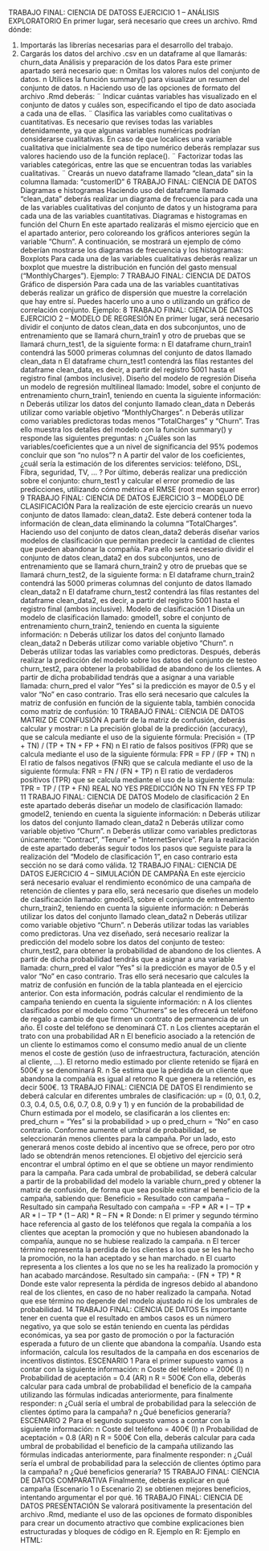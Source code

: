 
TRABAJO FINAL: CIENCIA DE DATOSS
EJERCICIO 1 – ANÁLISIS EXPLORATORIO
En primer lugar, será necesario que crees un archivo. Rmd dónde:
1. Importarás las librerías necesarias para el desarrollo del trabajo.
2. Cargarás los datos del archivo .csv en un dataframe al que llamarás:
churn_data
Análisis y preparación de los datos
Para este primer apartado será necesario que:
n Omitas los valores nulos del conjunto de datos.
n Utilices la función summary() para visualizar un resumen del conjunto de
datos.
n Haciendo uso de las opciones de formato del archivo .Rmd deberás:
¨ Indicar cuántas variables has visualizado en el conjunto de datos y
cuáles son, especificando el tipo de dato asociada a cada una de
ellas.
¨ Clasifica las variables como cualitativas o cuantitativas. Es necesario
que revises todas las variables detenidamente, ya que algunas
variables numéricas podrían considerarse cualitativas.
En caso de que localices una variable cualitativa que inicialmente
sea de tipo numérico deberás remplazar sus valores haciendo uso
de la función replace().
¨ Factorizar todas las variables categóricas, entre las que se encuentran
todas las variables cualitativas.
¨ Crearás un nuevo dataframe llamado “clean_data” sin la columna
llamada: “customerID”
6
TRABAJO FINAL: CIENCIA DE DATOS
Diagramas e histogramas
Haciendo uso del dataframe llamado “clean_data” deberás realizar un diagrama
de frecuencia para cada una de las variables cualitativas del conjunto de datos y
un histograma para cada una de las variables cuantitativas.
Diagramas e histogramas en función del Churn
En este apartado realizarás el mismo ejercicio que en el apartado anterior, pero
coloreando los gráficos anteriores según la variable “Churn”. A continuación, se
mostrará un ejemplo de cómo deberían mostrarse los diagramas de frecuencia y
los histogramas:
Boxplots
Para cada una de las variables cualitativas deberás realizar un boxplot que muestre
la distribución en función del gasto mensual (“MonthlyCharges”). Ejemplo:
7
TRABAJO FINAL: CIENCIA DE DATOS
Gráfico de dispersión
Para cada una de las variables cuantitativas deberás realizar un gráfico de dispersión
que muestre la correlación que hay entre sí. Puedes hacerlo uno a uno o
utilizando un gráfico de correlación conjunto. Ejemplo:
8
TRABAJO FINAL: CIENCIA DE DATOS
EJERCICIO 2 – MODELO DE REGRESIÓN
En primer lugar, será necesario dividir el conjunto de datos clean_data en dos
subconjuntos, uno de entrenamiento que se llamará churn_train1 y otro de pruebas
que se llamará churn_test1, de la siguiente forma:
n El dataframe churn_train1 contendrá las 5000 primeras columnas del
conjunto de datos llamado clean_data
n El dataframe churn_test1 contendrá las filas restantes del dataframe
clean_data, es decir, a partir del registro 5001 hasta el registro final (ambos
inclusive).
Diseño del modelo de regresión
Diseña un modelo de regresión multilineal llamado: lmodel, sobre el conjunto de
entrenamiento churn_train1, teniendo en cuenta la siguiente información:
n Deberás utilizar los datos del conjunto llamado clean_data
n Deberás utilizar como variable objetivo “MonthlyCharges”.
n Deberás utilizar como variables predictoras todas menos “TotalCharges”
y “Churn”.
Tras ello muestra los detalles del modelo con la función summary() y responde
las siguientes preguntas:
n ¿Cuáles son las variables/coeficientes que a un nivel de significancia del
95% podemos concluir que son “no nulos”?
n A partir del valor de los coeficientes, ¿cuál sería la estimación de los diferentes
servicios: teléfono, DSL, Fibra, seguridad, TV, … ?
Por último, deberás realizar una predicción sobre el conjunto: churn_test1 y calcular
el error promedio de las predicciones, utilizando cómo métrica el RMSE (root
mean square error)
9
TRABAJO FINAL: CIENCIA DE DATOS
EJERCICIO 3 – MODELO DE CLASIFICACIÓN
Para la realización de este ejercicio crearás un nuevo conjunto de datos llamado:
clean_data2. Este deberá contener toda la información de clean_data eliminando
la columna “TotalCharges”.
Haciendo uso del conjunto de datos clean_data2 deberás diseñar varios modelos
de clasificación que permitan predecir la cantidad de clientes que pueden abandonar
la compañía. Para ello será necesario dividir el conjunto de datos
clean_data2 en dos subconjuntos, uno de entrenamiento que se llamará
churn_train2 y otro de pruebas que se llamará churn_test2, de la siguiente forma:
n El dataframe churn_train2 contendrá las 5000 primeras columnas del
conjunto de datos llamado clean_data2
n El dataframe churn_test2 contendrá las filas restantes del dataframe
clean_data2, es decir, a partir del registro 5001 hasta el registro final (ambos
inclusive).
Modelo de clasificación 1
Diseña un modelo de clasificación llamado: gmodel1, sobre el conjunto de entrenamiento
churn_train2, teniendo en cuenta la siguiente información:
n Deberás utilizar los datos del conjunto llamado clean_data2
n Deberás utilizar como variable objetivo “Churn”.
n Deberás utilizar todas las variables como predictoras.
Después, deberás realizar la predicción del modelo sobre los datos del conjunto
de testeo churn_test2, para obtener la probabilidad de abandono de los clientes.
A partir de dicha probabilidad tendrás que a asignar a una variable llamada:
churn_pred el valor “Yes” si la predicción es mayor de 0.5 y el valor “No” en caso
contrario.
Tras ello será necesario que calcules la matriz de confusión en función de la siguiente
tabla, también conocida como matriz de confusión:
10
TRABAJO FINAL: CIENCIA DE DATOS
MATRIZ DE CONFUSIÓN
A partir de la matriz de confusión, deberás calcular y mostrar:
n La precisión global de la predicción (accuracy), que se calcula mediante
el uso de la siguiente fórmula:
Precisión = (TP + TN) / (TP + TN + FP + FN)
n El ratio de falsos positivos (FPR) que se calcula mediante el uso de la
siguiente fórmula:
FPR = FP / (FP + TN)
n El ratio de falsos negativos (FNR) que se calcula mediante el uso de la
siguiente fórmula:
FNR = FN / (FN + TP)
n El ratio de verdaderos positivos (TPR) que se calcula mediante el uso de
la siguiente fórmula:
TPR = TP / (TP + FN)
REAL
NO YES
PREDICCIÓN
NO TN FN
YES FP TP
11
TRABAJO FINAL: CIENCIA DE DATOS
Modelo de clasificación 2
En este apartado deberás diseñar un modelo de clasificación llamado: gmodel2,
teniendo en cuenta la siguiente información:
n Deberás utilizar los datos del conjunto llamado clean_data2
n Deberás utilizar como variable objetivo “Churn”.
n Deberás utilizar como variables predictoras únicamente: “Contract”, “Tenure”
e “InternetService”.
Para la realización de este apartado deberás seguir todos los pasos que seguiste
para la realización del “Modelo de clasificación 1”, en caso contrario esta sección
no se dará como válida.
12
TRABAJO FINAL: CIENCIA DE DATOS
EJERCICIO 4 – SIMULACIÓN DE CAMPAÑA
En este ejercicio será necesario evaluar el rendimiento económico de una campaña
de retención de clientes y para ello, será necesario que diseñes un modelo
de clasificación llamado: gmodel3, sobre el conjunto de entrenamiento
churn_train2, teniendo en cuenta la siguiente información:
n Deberás utilizar los datos del conjunto llamado clean_data2
n Deberás utilizar como variable objetivo “Churn”.
n Deberás utilizar todas las variables como predictoras.
Una vez diseñado, será necesario realizar la predicción del modelo sobre los datos
del conjunto de testeo: churn_test2, para obtener la probabilidad de abandono
de los clientes. A partir de dicha probabilidad tendrás que a asignar a una
variable llamada: churn_pred el valor “Yes” si la predicción es mayor de 0.5 y el
valor “No” en caso contrario.
Tras ello será necesario que calcules la matriz de confusión en función de la tabla
planteada en el ejercicio anterior.
Con esta información, podrás calcular el rendimiento de la campaña teniendo en
cuenta la siguiente información:
n A los clientes clasificados por el modelo como “Churners” se les ofrecerá
un teléfono de regalo a cambio de que firmen un contrato de permanencia
de un año. El coste del teléfono se denominará CT.
n Los clientes aceptarán el trato con una probabilidad AR
n El beneficio asociado a la retención de un cliente lo estimamos como el
consumo medio anual de un cliente menos el coste de gestión (uso de
infraestructura, facturación, atención al cliente, …).
El retorno medio estimado por cliente retenido se fijará en 500€ y se
denominará R.
n Se estima que la pérdida de un cliente que abandona la compañía es
igual al retorno R que genera la retención, es decir 500€.
13
TRABAJO FINAL: CIENCIA DE DATOS
El rendimiento se deberá calcular en diferentes umbrales de clasificación:
up = (0, 0.1, 0.2, 0.3, 0.4, 0.5, 0.6, 0.7, 0.8, 0.9 y 1)
y en función de la probabilidad de Churn estimada por el modelo, se clasificarán
a los clientes en: pred_churn = “Yes” si la probabilidad > up o pred_churn = “No”
en caso contrario.
Conforme aumente el umbral de probabilidad, se seleccionarán menos clientes
para la campaña. Por un lado, esto generará menos coste debido al incentivo que
se ofrece, pero por otro lado se obtendrán menos retenciones.
El objetivo del ejercicio será encontrar el umbral óptimo en el que se obtiene un
mayor rendimiento para la campaña.
Para cada umbral de probabilidad, se deberá calcular a partir de la probabilidad
del modelo la variable churn_pred y obtener la matriz de confusión, de forma que
sea posible estimar el beneficio de la campaña, sabiendo que:
Beneficio = Resultado con campaña – Resultado sin campaña
Resultado con campaña = -FP * AR * I – TP * AR * I – TP * (1 – AR) * R – FN * R
Donde:
n El primer y segundo término hace referencia al gasto de los teléfonos
que regala la compañía a los clientes que aceptan la promoción y que no
hubiesen abandonado la compañía, aunque no se hubiese realizado la
campaña.
n El tercer término representa la perdida de los clientes a los que se les ha
hecho la promoción, no la han aceptado y se han marchado.
n El cuarto representa a los clientes a los que no se les ha realizado la promoción
y han acabado marcándose.
Resultado sin campaña: - (FN + TP) * R
Donde este valor representa la pérdida de ingresos debido al abandono real de
los clientes, en caso de no haber realizado la campaña. Notad que ese término
no depende del modelo ajustado ni de los umbrales de probabilidad.
14
TRABAJO FINAL: CIENCIA DE DATOS
Es importante tener en cuenta que el resultado en ambos casos es un número
negativo, ya que solo se están teniendo en cuenta las pérdidas económicas, ya
sea por gasto de promoción o por la facturación esperada a futuro de un cliente
que abandona la compañía.
Usando esta información, calcula los resultados de la campaña en dos escenarios
de incentivos distintos.
ESCENARIO 1
Para el primer supuesto vamos a contar con la siguiente información:
n Coste del teléfono = 200€ (I)
n Probabilidad de aceptación = 0.4 (AR)
n R = 500€
Con ella, deberás calcular para cada umbral de probabilidad el beneficio de la
campaña utilizando las fórmulas indicadas anteriormente, para finalmente responder:
n ¿Cuál sería el umbral de probabilidad para la selección de clientes óptimo
para la campaña?
n ¿Qué beneficios generaría?
ESCENARIO 2
Para el segundo supuesto vamos a contar con la siguiente información:
n Coste del teléfono = 400€ (I)
n Probabilidad de aceptación = 0.8 (AR)
n R = 500€
Con ella, deberás calcular para cada umbral de probabilidad el beneficio de la
campaña utilizando las fórmulas indicadas anteriormente, para finalmente responder:
n ¿Cuál sería el umbral de probabilidad para la selección de clientes óptimo
para la campaña?
n ¿Qué beneficios generaría?
15
TRABAJO FINAL: CIENCIA DE DATOS
COMPARATIVA
Finalmente, deberás explicar en qué campaña (Escenario 1 o Escenario 2) se obtienen
mejores beneficios, intentando argumentar el por qué.
16
TRABAJO FINAL: CIENCIA DE DATOS
PRESENTACIÓN
Se valorará positivamente la presentación del archivo .Rmd, mediante el uso de
las opciones de formato disponibles para crear un documento atractivo que combine
explicaciones bien estructuradas y bloques de código en R.
Ejemplo en R:
Ejemplo en HTML:
